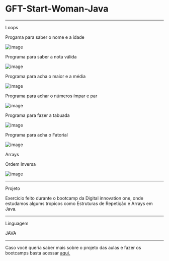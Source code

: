# GFT-Start-Woman-Java
********************************************************************************************
Loops 

Progama para saber o nome e a idade

![image](https://user-images.githubusercontent.com/72118415/170891412-92630a45-16fb-47ea-9c36-00d7efdd3804.png)

Programa para saber a nota válida

![image](https://user-images.githubusercontent.com/72118415/170891387-d55298c7-d49e-4b7d-98d8-52f87504b895.png)

Programa para acha o maior e a média


![image](https://user-images.githubusercontent.com/72118415/170892410-4a40f8c6-6e98-43ae-bfd1-75a341caff47.png)

Programa para achar o números ímpar e par


![image](https://user-images.githubusercontent.com/72118415/170892870-3b50d621-1f21-4b90-822a-dbde8a649ab6.png)


Programa para fazer a tabuada 


![image](https://user-images.githubusercontent.com/72118415/170893256-1b0793d5-e874-4b56-8c20-def2383451a7.png)

Programa para acha o Fatorial

![image](https://user-images.githubusercontent.com/72118415/170894130-b24e750b-0bb8-4253-84b9-4711c705cdca.png)


Arrays 

Ordem Inversa

![image](https://user-images.githubusercontent.com/72118415/170895505-a82a0463-3d0c-4475-b1b0-86d9603fc9b9.png)




*****************************************************************************************
Projeto


Exercício feito durante o bootcamp da Digital innovation one, onde estudamos algums tropicos 
como Estruturas de Repetição e Arrays em Java.



******************************************************************************************
Linguagem

JAVA

****************************************************************************************
Caso você queria saber mais sobre o projeto das aulas e fazer os bootcamps basta acessar 
[aqui.]()
